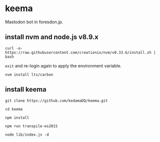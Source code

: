 # keema
Mastodon bot in foresdon.jp.

## install nvm and node.js v8.9.x
`curl -o- https://raw.githubusercontent.com/creationix/nvm/v0.33.6/install.sh | bash`

`exit` and re-login again to apply the environment variable.

`nvm install lts/carbon`

## install keema
`git clone https://github.com/kedamaDQ/keema.git`

`cd keema`

`npm install`

`npm run transpile-es2015`

`node lib/index.js -d`
